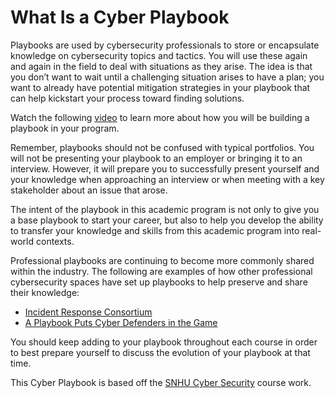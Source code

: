 # What Is a Cyber Playbook

Playbooks are used by cybersecurity professionals to store or encapsulate knowledge on cybersecurity topics and tactics. You will use these again and again in the field to deal with situations as they arise. The idea is that you don’t want to wait until a challenging situation arises to have a plan; you want to already have potential mitigation strategies in your playbook that can help kickstart your process toward finding solutions.

Watch the following [video](https://www.youtube.com/watch?v=UByojBREO6k) to learn more about how you will be building a playbook in your program.

Remember, playbooks should not be confused with typical portfolios. You will not be presenting your playbook to an employer or bringing it to an interview. However, it will prepare you to successfully present yourself and your knowledge when approaching an interview or when meeting with a key stakeholder about an issue that arose.

The intent of the playbook in this academic program is not only to give you a base playbook to start your career, but also to help you develop the ability to transfer your knowledge and skills from this academic program into real-world contexts.

Professional playbooks are continuing to become more commonly shared within the industry. The following are examples of how other professional cybersecurity spaces have set up playbooks to help preserve and share their knowledge:

- [Incident Response Consortium](https://www.incidentresponse.com/)
- [A Playbook Puts Cyber Defenders in the Game](https://www.mitre.org/careers/working-at-mitre/employee-voices/a-playbook-puts-cyber-defenders-in-the-game)

You should keep adding to your playbook throughout each course in order to best prepare yourself to discuss the evolution of your playbook at that time.

This Cyber Playbook is based off the [SNHU Cyber Security](https://www.snhu.edu/online-degrees/bachelors/cyber-security) course work.
